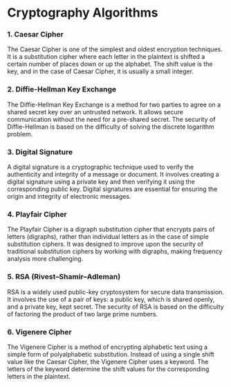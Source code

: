 # Cryptography Algorithms

### 1. Caesar Cipher
The Caesar Cipher is one of the simplest and oldest encryption techniques. It is a substitution cipher where each letter in the plaintext is shifted a certain number of places down or up the alphabet. The shift value is the key, and in the case of Caesar Cipher, it is usually a small integer.

### 2. Diffie-Hellman Key Exchange
The Diffie-Hellman Key Exchange is a method for two parties to agree on a shared secret key over an untrusted network. It allows secure communication without the need for a pre-shared secret. The security of Diffie-Hellman is based on the difficulty of solving the discrete logarithm problem.

### 3. Digital Signature
A digital signature is a cryptographic technique used to verify the authenticity and integrity of a message or document. It involves creating a digital signature using a private key and then verifying it using the corresponding public key. Digital signatures are essential for ensuring the origin and integrity of electronic messages.

### 4. Playfair Cipher
The Playfair Cipher is a digraph substitution cipher that encrypts pairs of letters (digraphs), rather than individual letters as in the case of simple substitution ciphers. It was designed to improve upon the security of traditional substitution ciphers by working with digraphs, making frequency analysis more challenging.

### 5. RSA (Rivest–Shamir–Adleman)
RSA is a widely used public-key cryptosystem for secure data transmission. It involves the use of a pair of keys: a public key, which is shared openly, and a private key, kept secret. The security of RSA is based on the difficulty of factoring the product of two large prime numbers.

### 6. Vigenere Cipher
The Vigenere Cipher is a method of encrypting alphabetic text using a simple form of polyalphabetic substitution. Instead of using a single shift value like the Caesar Cipher, the Vigenere Cipher uses a keyword. The letters of the keyword determine the shift values for the corresponding letters in the plaintext.

